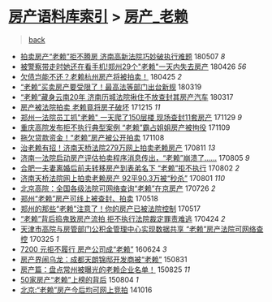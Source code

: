 [房产语料库索引](../../README.md)  > [房产_老赖](房产_老赖.md)
====
> [back](../README.md)

- [拍卖房产“老赖”拒不腾房 济南高新法院巧妙破执行难题](http://jkwz.applinzi.com/ittc/7100490083004318727.html#%E6%8B%8D%E5%8D%96%E6%88%BF%E4%BA%A7%E2%80%9C%E8%80%81%E8%B5%96%E2%80%9D%E6%8B%92%E4%B8%8D%E8%85%BE%E6%88%BF+%E6%B5%8E%E5%8D%97%E9%AB%98%E6%96%B0%E6%B3%95%E9%99%A2%E5%B7%A7%E5%A6%99%E7%A0%B4%E6%89%A7%E8%A1%8C%E9%9A%BE%E9%A2%98) 180507 *8* 
- [被警察带走时她还在看手机!郑州29个&quot;老赖&quot;一天内失去房产](http://jkwz.applinzi.com/ittc/7096407398711559179.html#%E8%A2%AB%E8%AD%A6%E5%AF%9F%E5%B8%A6%E8%B5%B0%E6%97%B6%E5%A5%B9%E8%BF%98%E5%9C%A8%E7%9C%8B%E6%89%8B%E6%9C%BA%21%E9%83%91%E5%B7%9E29%E4%B8%AA%26quot%3B%E8%80%81%E8%B5%96%26quot%3B%E4%B8%80%E5%A4%A9%E5%86%85%E5%A4%B1%E5%8E%BB%E6%88%BF%E4%BA%A7) 180426 *56* 
- [欠债岂能不还？老赖杭州房产将被拍卖！](http://jkwz.applinzi.com/ittc/7095824806849283078.html#%E6%AC%A0%E5%80%BA%E5%B2%82%E8%83%BD%E4%B8%8D%E8%BF%98%EF%BC%9F%E8%80%81%E8%B5%96%E6%9D%AD%E5%B7%9E%E6%88%BF%E4%BA%A7%E5%B0%86%E8%A2%AB%E6%8B%8D%E5%8D%96%EF%BC%81) 180425 *2* 
- [“老赖”买卖房产要受限了！最高法等部门出台新规](http://jkwz.applinzi.com/ittc/7082173848919475216.html#%E2%80%9C%E8%80%81%E8%B5%96%E2%80%9D%E4%B9%B0%E5%8D%96%E6%88%BF%E4%BA%A7%E8%A6%81%E5%8F%97%E9%99%90%E4%BA%86%EF%BC%81%E6%9C%80%E9%AB%98%E6%B3%95%E7%AD%89%E9%83%A8%E9%97%A8%E5%87%BA%E5%8F%B0%E6%96%B0%E8%A7%84) 180319  
- [“老赖”藏身云南20年 济南历城法院揪住不放查封其房产汽车](http://jkwz.applinzi.com/ittc/7081527898135856134.html#%E2%80%9C%E8%80%81%E8%B5%96%E2%80%9D%E8%97%8F%E8%BA%AB%E4%BA%91%E5%8D%9720%E5%B9%B4+%E6%B5%8E%E5%8D%97%E5%8E%86%E5%9F%8E%E6%B3%95%E9%99%A2%E6%8F%AA%E4%BD%8F%E4%B8%8D%E6%94%BE%E6%9F%A5%E5%B0%81%E5%85%B6%E6%88%BF%E4%BA%A7%E6%B1%BD%E8%BD%A6) 180317  
- [房产被法院拍卖 老赖竟将房子破坏](http://jkwz.applinzi.com/ittc/7047346147134276625.html#%E6%88%BF%E4%BA%A7%E8%A2%AB%E6%B3%95%E9%99%A2%E6%8B%8D%E5%8D%96+%E8%80%81%E8%B5%96%E7%AB%9F%E5%B0%86%E6%88%BF%E5%AD%90%E7%A0%B4%E5%9D%8F) 171215 *11* 
- [郑州一法院员工抓&quot;老赖&quot; 一天爬了150层楼 现场查封11套房产](http://jkwz.applinzi.com/ittc/7041475082558374929.html#%E9%83%91%E5%B7%9E%E4%B8%80%E6%B3%95%E9%99%A2%E5%91%98%E5%B7%A5%E6%8A%93%26quot%3B%E8%80%81%E8%B5%96%26quot%3B+%E4%B8%80%E5%A4%A9%E7%88%AC%E4%BA%86150%E5%B1%82%E6%A5%BC+%E7%8E%B0%E5%9C%BA%E6%9F%A5%E5%B0%8111%E5%A5%97%E6%88%BF%E4%BA%A7) 171129 *9* 
- [重庆高院发布拒不执行典型案例 “老赖”霸占姐姐房产被拘役](http://jkwz.applinzi.com/ittc/7034013984364168208.html#%E9%87%8D%E5%BA%86%E9%AB%98%E9%99%A2%E5%8F%91%E5%B8%83%E6%8B%92%E4%B8%8D%E6%89%A7%E8%A1%8C%E5%85%B8%E5%9E%8B%E6%A1%88%E4%BE%8B+%E2%80%9C%E8%80%81%E8%B5%96%E2%80%9D%E9%9C%B8%E5%8D%A0%E5%A7%90%E5%A7%90%E6%88%BF%E4%BA%A7%E8%A2%AB%E6%8B%98%E5%BD%B9) 171109  
- [拖欠贷款资金！“老赖”房产被公开拍卖](http://jkwz.applinzi.com/ittc/7033629279701697552.html#%E6%8B%96%E6%AC%A0%E8%B4%B7%E6%AC%BE%E8%B5%84%E9%87%91%EF%BC%81%E2%80%9C%E8%80%81%E8%B5%96%E2%80%9D%E6%88%BF%E4%BA%A7%E8%A2%AB%E5%85%AC%E5%BC%80%E6%8B%8D%E5%8D%96) 171108  
- [治老赖有招！济南天桥法院279万网上拍卖老赖房产](http://jkwz.applinzi.com/ittc/7000697106753651728.html#%E6%B2%BB%E8%80%81%E8%B5%96%E6%9C%89%E6%8B%9B%EF%BC%81%E6%B5%8E%E5%8D%97%E5%A4%A9%E6%A1%A5%E6%B3%95%E9%99%A2279%E4%B8%87%E7%BD%91%E4%B8%8A%E6%8B%8D%E5%8D%96%E8%80%81%E8%B5%96%E6%88%BF%E4%BA%A7) 170811 *13* 
- [济南一法院启动房产评估拍卖程序消息传出，“老赖”崩溃了……](http://jkwz.applinzi.com/ittc/6998333257442395152.html#%E6%B5%8E%E5%8D%97%E4%B8%80%E6%B3%95%E9%99%A2%E5%90%AF%E5%8A%A8%E6%88%BF%E4%BA%A7%E8%AF%84%E4%BC%B0%E6%8B%8D%E5%8D%96%E7%A8%8B%E5%BA%8F%E6%B6%88%E6%81%AF%E4%BC%A0%E5%87%BA%EF%BC%8C%E2%80%9C%E8%80%81%E8%B5%96%E2%80%9D%E5%B4%A9%E6%BA%83%E4%BA%86%E2%80%A6%E2%80%A6) 170805 *9* 
- [合肥一夫妻离婚后前夫转移房产到表弟名下 “老赖”拒不执行](http://jkwz.applinzi.com/ittc/6997124387961308177.html#%E5%90%88%E8%82%A5%E4%B8%80%E5%A4%AB%E5%A6%BB%E7%A6%BB%E5%A9%9A%E5%90%8E%E5%89%8D%E5%A4%AB%E8%BD%AC%E7%A7%BB%E6%88%BF%E4%BA%A7%E5%88%B0%E8%A1%A8%E5%BC%9F%E5%90%8D%E4%B8%8B+%E2%80%9C%E8%80%81%E8%B5%96%E2%80%9D%E6%8B%92%E4%B8%8D%E6%89%A7%E8%A1%8C) 170802 *2* 
- [济南天桥法院网上拍卖老赖房产 92平90.3万被“秒杀”](http://jkwz.applinzi.com/ittc/6996878582167897104.html#%E6%B5%8E%E5%8D%97%E5%A4%A9%E6%A1%A5%E6%B3%95%E9%99%A2%E7%BD%91%E4%B8%8A%E6%8B%8D%E5%8D%96%E8%80%81%E8%B5%96%E6%88%BF%E4%BA%A7+92%E5%B9%B390.3%E4%B8%87%E8%A2%AB%E2%80%9C%E7%A7%92%E6%9D%80%E2%80%9D) 170801 *110* 
- [北京高院：全国各级法院可网络查询“老赖”在京房产](http://jkwz.applinzi.com/ittc/6994554898786812944.html#%E5%8C%97%E4%BA%AC%E9%AB%98%E9%99%A2%EF%BC%9A%E5%85%A8%E5%9B%BD%E5%90%84%E7%BA%A7%E6%B3%95%E9%99%A2%E5%8F%AF%E7%BD%91%E7%BB%9C%E6%9F%A5%E8%AF%A2%E2%80%9C%E8%80%81%E8%B5%96%E2%80%9D%E5%9C%A8%E4%BA%AC%E6%88%BF%E4%BA%A7) 170726 *2* 
- [郑州“老赖”房产可线上被查封、拍卖](http://jkwz.applinzi.com/ittc/6969023777215087620.html#%E9%83%91%E5%B7%9E%E2%80%9C%E8%80%81%E8%B5%96%E2%80%9D%E6%88%BF%E4%BA%A7%E5%8F%AF%E7%BA%BF%E4%B8%8A%E8%A2%AB%E6%9F%A5%E5%B0%81%E3%80%81%E6%8B%8D%E5%8D%96) 170518  
- [郑州的那些“老赖”注意了！你的房产已被法院控制](http://jkwz.applinzi.com/ittc/6968678385629791236.html#%E9%83%91%E5%B7%9E%E7%9A%84%E9%82%A3%E4%BA%9B%E2%80%9C%E8%80%81%E8%B5%96%E2%80%9D%E6%B3%A8%E6%84%8F%E4%BA%86%EF%BC%81%E4%BD%A0%E7%9A%84%E6%88%BF%E4%BA%A7%E5%B7%B2%E8%A2%AB%E6%B3%95%E9%99%A2%E6%8E%A7%E5%88%B6) 170517  
- [“老赖”背后捣鬼致房产流拍 拒不执行法院裁定罪责难逃](http://jkwz.applinzi.com/ittc/6960215111745668100.html#%E2%80%9C%E8%80%81%E8%B5%96%E2%80%9D%E8%83%8C%E5%90%8E%E6%8D%A3%E9%AC%BC%E8%87%B4%E6%88%BF%E4%BA%A7%E6%B5%81%E6%8B%8D+%E6%8B%92%E4%B8%8D%E6%89%A7%E8%A1%8C%E6%B3%95%E9%99%A2%E8%A3%81%E5%AE%9A%E7%BD%AA%E8%B4%A3%E9%9A%BE%E9%80%83) 170424 *2* 
- [天津市高院与房管部门公积金管理中心实现数据共享 “老赖”房产法院可网络查控](http://jkwz.applinzi.com/ittc/6948859286670279684.html#%E5%A4%A9%E6%B4%A5%E5%B8%82%E9%AB%98%E9%99%A2%E4%B8%8E%E6%88%BF%E7%AE%A1%E9%83%A8%E9%97%A8%E5%85%AC%E7%A7%AF%E9%87%91%E7%AE%A1%E7%90%86%E4%B8%AD%E5%BF%83%E5%AE%9E%E7%8E%B0%E6%95%B0%E6%8D%AE%E5%85%B1%E4%BA%AB+%E2%80%9C%E8%80%81%E8%B5%96%E2%80%9D%E6%88%BF%E4%BA%A7%E6%B3%95%E9%99%A2%E5%8F%AF%E7%BD%91%E7%BB%9C%E6%9F%A5%E6%8E%A7) 170325 *1* 
- [7200 元拒不履行 房产公司成“老赖”](http://jkwz.applinzi.com/ittc/6847165088741721092.html#7200+%E5%85%83%E6%8B%92%E4%B8%8D%E5%B1%A5%E8%A1%8C+%E6%88%BF%E4%BA%A7%E5%85%AC%E5%8F%B8%E6%88%90%E2%80%9C%E8%80%81%E8%B5%96%E2%80%9D) 160624 *3* 
- [房产界闹乌龙：成都天朗锦邸开发商被“老赖”](http://jkwz.applinzi.com/ittc/6736635416588305412.html#%E6%88%BF%E4%BA%A7%E7%95%8C%E9%97%B9%E4%B9%8C%E9%BE%99%EF%BC%9A%E6%88%90%E9%83%BD%E5%A4%A9%E6%9C%97%E9%94%A6%E9%82%B8%E5%BC%80%E5%8F%91%E5%95%86%E8%A2%AB%E2%80%9C%E8%80%81%E8%B5%96%E2%80%9D) 150831  
- [房产篇：盘点常州被曝光的老赖企业名单！](http://jkwz.applinzi.com/ittc/6734506719126012933.html#%E6%88%BF%E4%BA%A7%E7%AF%87%EF%BC%9A%E7%9B%98%E7%82%B9%E5%B8%B8%E5%B7%9E%E8%A2%AB%E6%9B%9D%E5%85%89%E7%9A%84%E8%80%81%E8%B5%96%E4%BC%81%E4%B8%9A%E5%90%8D%E5%8D%95%EF%BC%81) 150825 *11* 
- [50家房产“老赖”上榜的背后](http://jkwz.applinzi.com/ittc/547650615547203428.html#50%E5%AE%B6%E6%88%BF%E4%BA%A7%E2%80%9C%E8%80%81%E8%B5%96%E2%80%9D%E4%B8%8A%E6%A6%9C%E7%9A%84%E8%83%8C%E5%90%8E) 150804 *1* 
- [北京:“老赖”房产今后均可网上竞拍](http://jkwz.applinzi.com/ittc/547650611376281832.html#%E5%8C%97%E4%BA%AC%3A%E2%80%9C%E8%80%81%E8%B5%96%E2%80%9D%E6%88%BF%E4%BA%A7%E4%BB%8A%E5%90%8E%E5%9D%87%E5%8F%AF%E7%BD%91%E4%B8%8A%E7%AB%9E%E6%8B%8D) 141016  

